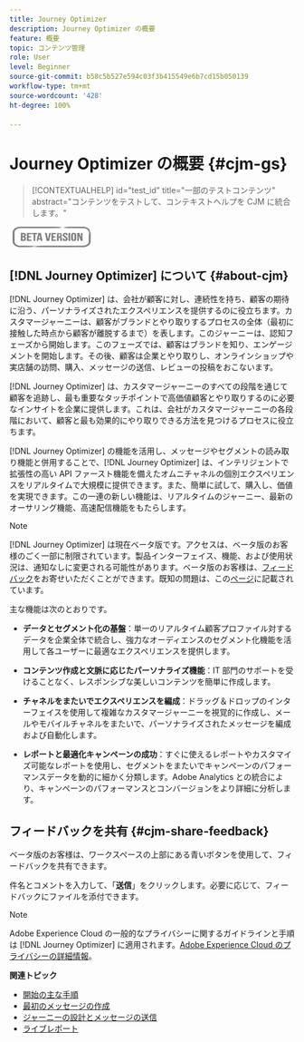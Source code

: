 ```yaml
---
title: Journey Optimizer
description: Journey Optimizer の概要
feature: 概要
topic: コンテンツ管理
role: User
level: Beginner
source-git-commit: b58c5b527e594c03f3b415549e6b7cd15b050139
workflow-type: tm+mt
source-wordcount: '428'
ht-degree: 100%

---
```


# Journey Optimizer の概要 {#cjm-gs}

>[!CONTEXTUALHELP]
>id="test_id"
>title="一部のテストコンテンツ"
>abstract="コンテンツをテストして、コンテキストヘルプを CJM に統合します。"

![](assets/do-not-localize/badge.png)

## [!DNL Journey Optimizer] について {#about-cjm}

[!DNL Journey Optimizer] は、会社が顧客に対し、連続性を持ち、顧客の期待に沿う、パーソナライズされたエクスペリエンスを提供するのに役立ちます。カスタマージャーニーは、顧客がブランドとやり取りするプロセスの全体（最初に接触した時点から顧客が離脱するまで）を表します。このジャーニーは、認知フェーズから開始します。このフェーズでは、顧客はブランドを知り、エンゲージメントを開始します。その後、顧客は企業とやり取りし、オンラインショップや実店舗の訪問、購入、メッセージの送信、レビューの投稿をおこないます。

[!DNL Journey Optimizer] は、カスタマージャーニーのすべての段階を通じて顧客を追跡し、最も重要なタッチポイントで高価値顧客とやり取りするのに必要なインサイトを企業に提供します。これは、会社がカスタマージャーニーの各段階において、顧客と最も効果的にやり取りできる方法を見つけるプロセスに役立ちます。

[!DNL Journey Optimizer] の機能を活用し、メッセージやセグメントの読み取り機能と併用することで、[!DNL Journey Optimizer] は、インテリジェントで拡張性の高い API ファースト機能を備えたオムニチャネルの個別エクスペリエンスをリアルタイムで大規模に提供できます。また、簡単に試して、購入し、価値を実現できます。この一連の新しい機能は、リアルタイムのジャーニー、最新のオーサリング機能、高速配信機能をもたらします。

>[!NOTE]
>
>[!DNL Journey Optimizer] は現在ベータ版です。アクセスは、ベータ版のお客様のごく一部に制限されています。製品インターフェイス、機能、および使用状況は、通知なしに変更される可能性があります。ベータ版のお客様は、[フィードバック](#cjm-share-feedback)をお寄せいただくことができます。既知の問題は、この[ページ](known-issues.md)に記載されています。

主な機能は次のとおりです。

* **データとセグメント化の基盤**：単一のリアルタイム顧客プロファイル対するデータを企業全体で統合し、強力なオーディエンスのセグメント化機能を活用して各ユーザーに最適なエクスペリエンスを提供します。

* **コンテンツ作成と文脈に応じたパーソナライズ機能**：IT 部門のサポートを受けることなく、レスポンシブな美しいコンテンツを簡単に作成します。

* **チャネルをまたいでエクスペリエンスを編成**：ドラッグ＆ドロップのインターフェイスを使用して複雑なカスタマージャーニーを視覚的に作成し、メールやモバイルチャネルをまたいで、パーソナライズされたメッセージを編成および自動化します。

* **レポートと最適化キャンペーンの成功**：すぐに使えるレポートやカスタマイズ可能なレポートを使用し、セグメントをまたいでキャンペーンのパフォーマンスデータを動的に細かく分類します。Adobe Analytics との統合により、キャンペーンのパフォーマンスとコンバージョンをより詳細に分析します。

## フィードバックを共有 {#cjm-share-feedback}

ベータ版のお客様は、ワークスペースの上部にある青いボタンを使用して、フィードバックを共有できます。

件名とコメントを入力して、「**送信**」をクリックします。必要に応じて、フィードバックにファイルを添付できます。

>[!NOTE]
>
>Adobe Experience Cloud の一般的なプライバシーに関するガイドラインと手順は [!DNL Journey Optimizer] に適用されます。[Adobe Experience Cloud のプライバシーの詳細情報](https://www.adobe.com/jp/privacy/experience-cloud.html)。


**関連トピック**

* [開始の主な手順](quick-start.md)
* [最初のメッセージの作成](get-started-content.md)
* [ジャーニーの設計とメッセージの送信](building-journeys/journey-gs.md)
* [ライブレポート](reports/live-report.md)

